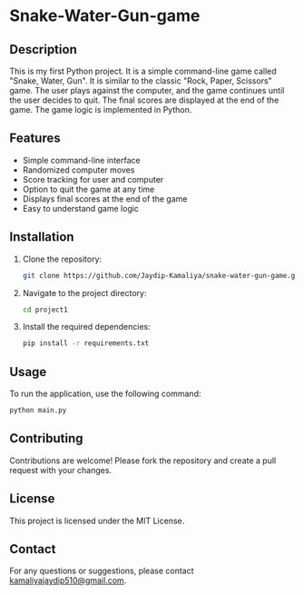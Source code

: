 # Snake-Water-Gun-game

## Description
This is my first Python project. It is a simple command-line game called "Snake, Water, Gun". It is similar to the classic "Rock, Paper, Scissors" game. The user plays against the computer, and the game continues until the user decides to quit. The final scores are displayed at the end of the game. The game logic is implemented in Python.

## Features
- Simple command-line interface
- Randomized computer moves
- Score tracking for user and computer
- Option to quit the game at any time
- Displays final scores at the end of the game
- Easy to understand game logic


## Installation
1. Clone the repository:
    ```bash
    git clone https://github.com/Jaydip-Kamaliya/snake-water-gun-game.git
    ```
2. Navigate to the project directory:
    ```bash
    cd project1
    ```
3. Install the required dependencies:
    ```bash
    pip install -r requirements.txt
    ```

## Usage
To run the application, use the following command:
```bash
python main.py
```

## Contributing
Contributions are welcome! Please fork the repository and create a pull request with your changes.

## License
This project is licensed under the MIT License.

## Contact
For any questions or suggestions, please contact [kamaliyajaydip510@gmail.com](mailto:kamaliyajaydip510@gmail.com).